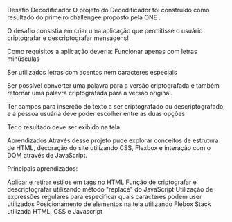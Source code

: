 Desafio Decodificador
O projeto do Decodificador foi construído como resultado do primeiro challengee proposto pela ONE .

O desafio consistia em criar uma aplicação que permitisse o usuário criptografar e descriptografar mensagens!

Como requisitos a aplicação deveria:
Funcionar apenas com letras minúsculas

Ser utilizados letras com acentos nem caracteres especiais

Ser possível converter uma palavra para a versão criptografada e também retornar uma palavra criptografada para a versão original.

Ter campos para inserção do texto a ser criptografado ou descriptografado, e a pessoa usuária deve poder escolher entre as duas opções

Ter o resultado deve ser exibido na tela.


Aprendizados
Através desse projeto pude explorar conceitos de estrutura de HTML, decoração do site utilizando CSS, Flexbox e interação com o DOM através de JavaScript.

Principais aprendizados:

Aplicar e retirar estilos em tags no HTML
Função de criptografar e descriptografar utilizando método "replace" do JavaScript
Utilização de expressões regulares para especificar quais caracteres podem user utilizados
Posicionamento de elementos na tela utilizando Flebox
Stack utilizada
HTML, CSS e Javascript
